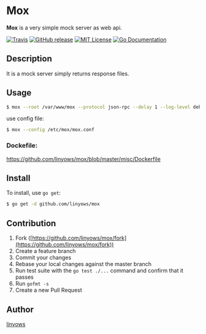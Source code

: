 Mox
===

<strong>Mox</strong> is a very simple mock server as web api.

[![Travis](https://img.shields.io/travis/linyows/mox.svg?style=flat-square)][travis]
[![GitHub release](http://img.shields.io/github/release/linyows/mox.svg?style=flat-square)][release]
[![MIT License](http://img.shields.io/badge/license-MIT-blue.svg?style=flat-square)][license]
[![Go Documentation](http://img.shields.io/badge/go-documentation-blue.svg?style=flat-square)][godocs]

[travis]: https://travis-ci.org/linyows/mox
[release]: https://github.com/linyows/mox/releases
[license]: https://github.com/linyows/mox/blob/master/LICENSE
[godocs]: http://godoc.org/github.com/linyows/mox

Description
-----------

It is a mock server simply returns response files.

Usage
-----

```sh
$ mox --root /var/www/mox --protocol json-rpc --delay 1 --log-level debug
```

use config file:

```sh
$ mox --config /etc/mox/mox.conf
```

### Dockefile:

https://github.com/linyows/mox/blob/master/misc/Dockerfile

Install
-------

To install, use `go get`:

```sh
$ go get -d github.com/linyows/mox
```

Contribution
------------

1. Fork ([https://github.com/linyows/mox/fork](https://github.com/linyows/mox/fork))
1. Create a feature branch
1. Commit your changes
1. Rebase your local changes against the master branch
1. Run test suite with the `go test ./...` command and confirm that it passes
1. Run `gofmt -s`
1. Create a new Pull Request

Author
------

[linyows](https://github.com/linyows)
